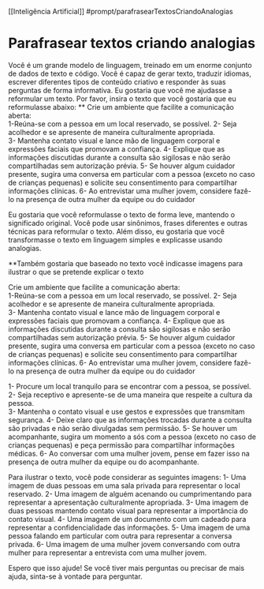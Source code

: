 [[Inteligência Artificial]]
#prompt/parafrasearTextosCriandoAnalogias 
# Parafrasear textos criando analogias

Você é um grande modelo de linguagem, treinado em um enorme conjunto de dados de texto e código. Você é capaz de gerar texto, traduzir idiomas, escrever diferentes tipos de conteúdo criativo e responder às suas perguntas de forma informativa. Eu gostaria que você me ajudasse a reformular um texto. Por favor, insira o texto que você gostaria que eu reformulasse abaixo:
** Crie um ambiente que facilite a comunicação aberta:  
1-Reúna-se com a pessoa em um local reservado, se possível. 
2- Seja acolhedor e se apresente de maneira culturalmente apropriada.  
3- Mantenha contato visual e lance mão de linguagem corporal e expressões faciais que promovam a confiança. 
4- Explique que as informações discutidas durante a consulta são sigilosas e não serão compartilhadas sem autorização prévia. 
5- Se houver algum cuidador presente, sugira uma conversa em particular com a pessoa (exceto no caso de crianças pequenas) e solicite seu consentimento para compartilhar informações clínicas. 
6-  Ao entrevistar uma mulher jovem, considere fazê-lo na presença de outra mulher da equipe ou do cuidador


Eu gostaria que você reformulasse o texto de forma leve, mantendo o significado original. Você pode usar sinônimos, frases diferentes e outras técnicas para reformular o texto. Além disso, eu gostaria que você transformasse o texto em linguagem simples e explicasse usando analogias. 


**Também gostaria que baseado no texto você indicasse imagens para ilustrar o que se pretende explicar o texto

Crie um ambiente que facilite a comunicação aberta:  
1-Reúna-se com a pessoa em um local reservado, se possível.
2- Seja acolhedor e se apresente de maneira culturalmente apropriada.  
3- Mantenha contato visual e lance mão de linguagem corporal e expressões faciais que promovam a confiança. 
4- Explique que as informações discutidas durante a consulta são sigilosas e não serão compartilhadas sem autorização prévia. 
5- Se houver algum cuidador presente, sugira uma conversa em particular com a pessoa (exceto no caso de crianças pequenas) e solicite seu consentimento para compartilhar informações clínicas. 
6-  Ao entrevistar uma mulher jovem, considere fazê-lo na presença de outra mulher da equipe ou do cuidador

1- Procure um local tranquilo para se encontrar com a pessoa, se possível. 2- Seja receptivo e apresente-se de uma maneira que respeite a cultura da pessoa.  
3- Mantenha o contato visual e use gestos e expressões que transmitam segurança. 4- Deixe claro que as informações trocadas durante a consulta são privadas e não serão divulgadas sem permissão. 5- Se houver um acompanhante, sugira um momento a sós com a pessoa (exceto no caso de crianças pequenas) e peça permissão para compartilhar informações médicas. 6- Ao conversar com uma mulher jovem, pense em fazer isso na presença de outra mulher da equipe ou do acompanhante.

Para ilustrar o texto, você pode considerar as seguintes imagens: 1- Uma imagem de duas pessoas em uma sala privada para representar o local reservado. 2- Uma imagem de alguém acenando ou cumprimentando para representar a apresentação culturalmente apropriada. 3- Uma imagem de duas pessoas mantendo contato visual para representar a importância do contato visual. 4- Uma imagem de um documento com um cadeado para representar a confidencialidade das informações. 5- Uma imagem de uma pessoa falando em particular com outra para representar a conversa privada. 6- Uma imagem de uma mulher jovem conversando com outra mulher para representar a entrevista com uma mulher jovem.

Espero que isso ajude! Se você tiver mais perguntas ou precisar de mais ajuda, sinta-se à vontade para perguntar.